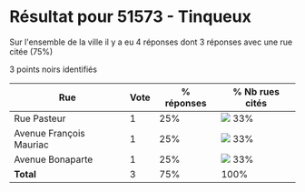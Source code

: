 # Résultat pour 51573 - Tinqueux

Sur l'ensemble de la ville il y a eu 4 réponses dont 3 réponses avec une rue citée (75%)

3 points noirs identifiés

| Rue | Vote | % réponses | % Nb rues cités|
|-----|------|------------|----------------|
| Rue Pasteur | 1 | 25% | <img src="../../img/bar_33.gif" />&nbsp;33%|
| Avenue François Mauriac | 1 | 25% | <img src="../../img/bar_33.gif" />&nbsp;33%|
| Avenue Bonaparte | 1 | 25% | <img src="../../img/bar_33.gif" />&nbsp;33%|
| **Total** | 3 | 75% | 100%|
